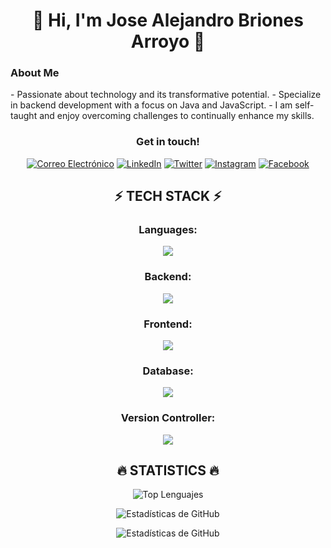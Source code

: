 <h1 align="center">👾 Hi, I'm Jose Alejandro Briones Arroyo 👾</h1>

<h3>About Me</h3>
<span>
- Passionate about technology and its transformative potential.
- Specialize in backend development with a focus on Java and JavaScript.
- I am self-taught and enjoy overcoming challenges to continually enhance my skills.
</span>

<h3 align="center">Get in touch!</h3>
  <p align="center">
    <a href="mailto:j.alejandro.briones.a22@gmail.com" target="blank"><img src="https://img.shields.io/badge/Gmail-FF3838?style=for-the-badge&logo=gmail&logoColor=white" alt="Correo Electrónico" /></a>
    <a href="https://www.linkedin.com/in/alexba2004" target="blank"><img src="https://img.shields.io/badge/LinkedIn-0077B5?style=for-the-badge&logo=linkedin&logoColor=white" alt="LinkedIn" /></a>
    <a href="https://twitter.com/alexba2004" target="blank"><img src="https://img.shields.io/badge/Twitter-000000?style=for-the-badge&logo=twitter&logoColor=white" alt="Twitter" /></a>
    <a href="https://www.instagram.com/alexba2004/" target="blank"><img src="https://img.shields.io/badge/Instagram-FF0074?style=for-the-badge&logo=instagram&logoColor=white" alt="Instagram" /></a>
    <a href="https://www.facebook.com/alexba2004/" target="blank"><img src="https://img.shields.io/badge/Facebook-007BFF?style=for-the-badge&logo=facebook&logoColor=white" alt="Facebook" /></a>
  </p>

<h2 align="center">⚡ TECH STACK ⚡</h2>
<h3 align="center">Languages:</h3>
<p align="center">
  <img src="https://skillicons.dev/icons?i=javascript,java,php,cpp" />
</p>
<h3 align="center">Backend:</h3>
<p align="center">
  <img src="https://skillicons.dev/icons?i=spring,nodejs,express,sequelize" />
</p>
<h3 align="center">Frontend:</h3>
<p align="center">
  <img src="https://skillicons.dev/icons?i=html,css,bootstrap,tailwind,pug" />
</p>
<h3 align="center">Database:</h3>
<p align="center">
  <img src="https://skillicons.dev/icons?i=mysql,mongodb" />
</p>
<h3 align="center">Version Controller:</h3>
<p align="center">
  <img src="https://skillicons.dev/icons?i=git,github" />
</p>

<h2 align="center">🔥 STATISTICS 🔥</h3>
<p align="center">
  <img src="https://github-readme-stats.vercel.app/api/top-langs/?username=alexba2004&layout=compact&theme=github_dark" alt="Top Lenguajes" />
</p>
<p align="center">
  <img src="https://github-readme-stats.vercel.app/api?username=alexba2004&show_icons=true&count_private=true&theme=github_dark" alt="Estadísticas de GitHub" />
</p>
<p align="center">
  <img src="https://github-profile-summary-cards.vercel.app/api/cards/profile-details?username=alexba2004&theme=github_dark" alt="Estadísticas de GitHub" />
</p>
